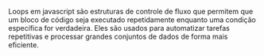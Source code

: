 Loops em javascript são estruturas de controle de fluxo que permitem que um bloco de código seja executado repetidamente enquanto uma condição específica for verdadeira. Eles são usados para automatizar tarefas repetitivas e processar grandes conjuntos de dados de forma mais eficiente.